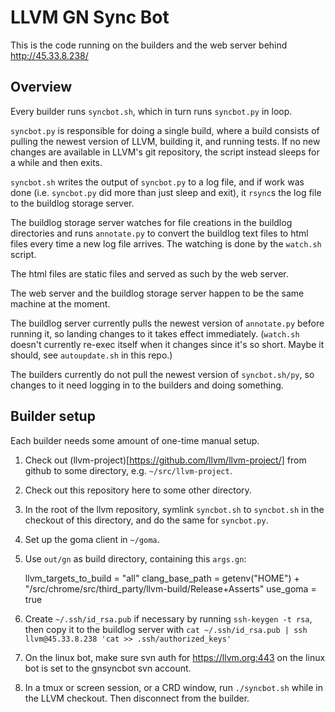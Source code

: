 LLVM GN Sync Bot
================

This is the code running on the builders and the web server behind
http://45.33.8.238/


Overview
--------

Every builder runs `syncbot.sh`, which in turn runs `syncbot.py` in loop.

`syncbot.py` is responsible for doing a single build, where a build consists
of pulling the newest version of LLVM, building it, and running tests. If
no new changes are available in LLVM's git repository, the script instead
sleeps for a while and then exits.

`syncbot.sh` writes the output of `syncbot.py` to a log file, and if work
was done (i.e. `syncbot.py` did more than just sleep and exit), it `rsync`s
the log file to the buildlog storage server.

The buildlog storage server watches for file creations in the buildlog
directories and runs `annotate.py` to convert the buildlog text files to
html files every time a new log file arrives. The watching is done by the
`watch.sh` script.

The html files are static files and served as such by the web server.

The web server and the buildlog storage server happen to be the same machine
at the moment.

The buildlog server currently pulls the newest version of `annotate.py` before
running it, so landing changes to it takes effect immediately. (`watch.sh`
doesn't currently re-exec itself when it changes since it's so short. Maybe
it should, see `autoupdate.sh` in this repo.)

The builders currently do not pull the newest version of `syncbot.sh/py`, so
changes to it need logging in to the builders and doing something.

Builder setup
-------------

Each builder needs some amount of one-time manual setup.

1. Check out (llvm-project)[https://github.com/llvm/llvm-project/] from github
   to some directory, e.g. `~/src/llvm-project`.

1. Check out this repository here to some other directory.

1. In the root of the llvm repository, symlink `syncbot.sh` to `syncbot.sh` in
   the checkout of this directory, and do the same for `syncbot.py`.

1. Set up the goma client in `~/goma`.

1. Use `out/gn` as build directory, containing this `args.gn`:

      llvm_targets_to_build = "all"
      clang_base_path =
          getenv("HOME") + "/src/chrome/src/third_party/llvm-build/Release+Asserts"
      use_goma = true

1. Create `~/.ssh/id_rsa.pub` if necessary by running `ssh-keygen -t rsa`, then
   copy it to the buildlog server with
   `cat ~/.ssh/id_rsa.pub | ssh llvm@45.33.8.238 'cat >> .ssh/authorized_keys'`

1. On the linux bot, make sure svn auth for https://llvm.org:443 on the linux
   bot is set to the gnsyncbot svn account.

1. In a tmux or screen session, or a CRD window, run `./syncbot.sh` while in
   the LLVM checkout. Then disconnect from the builder.
